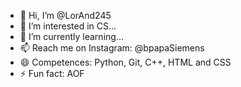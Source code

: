 - 👋 Hi, I’m @LorAnd245
- 👀 I’m interested in CS...
- 🌱 I’m currently learning...
- 📫 Reach me on Instagram: @bpapaSiemens
- 😄 Competences: Python, Git, C++, HTML and CSS
- ⚡ Fun fact: AOF
<!---
LorAnd245/LorAnd245 is a ✨ special ✨ repository because its `README.md` (this file) appears on your GitHub profile.
You can click the Preview link to take a look at your changes.
--->
